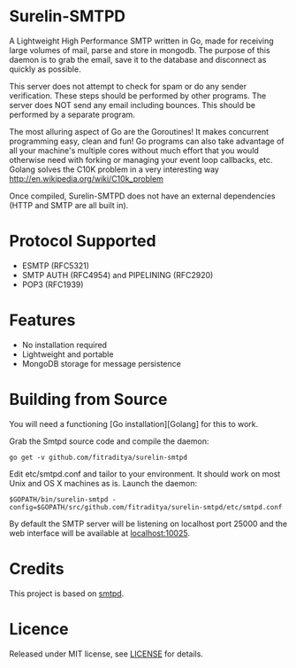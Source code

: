 Surelin-SMTPD
=========================================================

A Lightweight High Performance SMTP written in Go, made for receiving 
large volumes of mail, parse and store in mongodb. The purpose of this daemon is 
to grab the email, save it to the database and disconnect as quickly as possible.

This server does not attempt to check for spam or do any sender 
verification. These steps should be performed by other programs.
The server does NOT send any email including bounces. This should
be performed by a separate program.

The most alluring aspect of Go are the Goroutines! It makes concurrent programming
easy, clean and fun! Go programs can also take advantage of all your machine's multiple 
cores without much effort that you would otherwise need with forking or managing your
event loop callbacks, etc. Golang solves the C10K problem in a very interesting way
 http://en.wikipedia.org/wiki/C10k_problem

Once compiled, Surelin-SMTPD does not have an external dependencies (HTTP and SMTP are all built in).

Protocol Supported
=========================================================

* ESMTP (RFC5321)
* SMTP AUTH (RFC4954) and PIPELINING (RFC2920)
* POP3 (RFC1939)

Features
=========================================================
* No installation required
* Lightweight and portable
* MongoDB storage for message persistence

Building from Source
=========================================================

You will need a functioning [Go installation][Golang] for this to work.

Grab the Smtpd source code and compile the daemon:

    go get -v github.com/fitraditya/surelin-smtpd

Edit etc/smtpd.conf and tailor to your environment. It should work on most
Unix and OS X machines as is. Launch the daemon:

    $GOPATH/bin/surelin-smtpd -config=$GOPATH/src/github.com/fitraditya/surelin-smtpd/etc/smtpd.conf

By default the SMTP server will be listening on localhost port 25000 and
the web interface will be available at [localhost:10025](http://localhost:10025/).

Credits
=========================================================

This project is based on [smtpd](https://github.com/gleez/smtpd).

Licence
=========================================================

Released under MIT license, see [LICENSE](license) for details.
